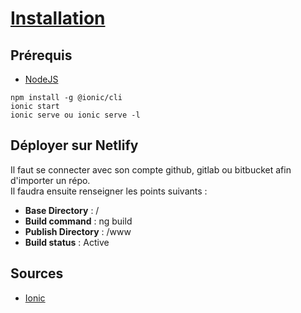 # [Installation](readme.md)

## Prérequis

* [NodeJS](https://nodejs.org/en)

```console
npm install -g @ionic/cli
ionic start
ionic serve ou ionic serve -l
```

## Déployer sur Netlify

Il faut se connecter avec son compte github, gitlab ou bitbucket afin d'importer un répo.  
Il faudra ensuite renseigner les points suivants :  

* __Base Directory__ : /
* __Build command__ : ng build
* __Publish Directory__ : /www
* __Build status__ : Active

## Sources

* [Ionic](https://ionicframework.com/docs/intro/cli)
